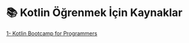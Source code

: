 # 📚 Kotlin Öğrenmek İçin Kaynaklar

[1- Kotlin Bootcamp for Programmers](https://www.udacity.com/course/kotlin-for-android-developers--ud888)
